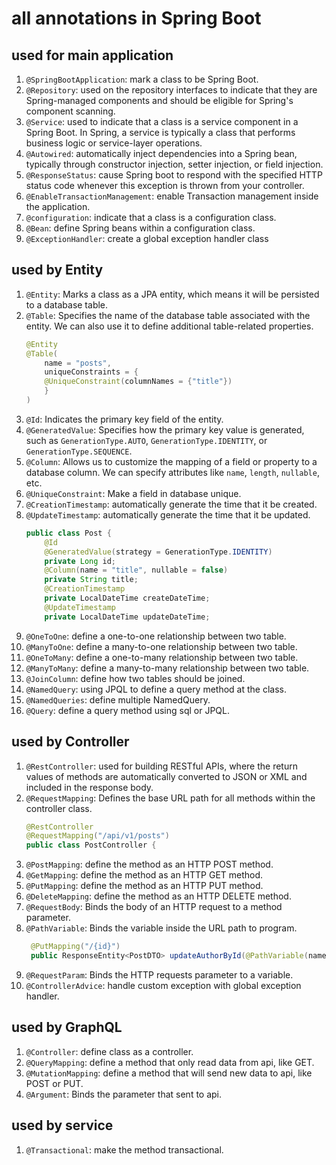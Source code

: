# all annotations in Spring Boot

## used for main application

1. `@SpringBootApplication`: mark a class to be Spring Boot.
2. `@Repository`: used on the repository interfaces to indicate that they are Spring-managed components and should be eligible for Spring's component scanning.
3. `@Service`: used to indicate that a class is a service component in a Spring Boot. In Spring, a service is typically a class that performs business logic or service-layer operations.
4. `@Autowired`: automatically inject dependencies into a Spring bean, typically through constructor injection, setter injection, or field injection.
5. `@ResponseStatus`: cause Spring boot to respond with the specified HTTP status code whenever this exception is thrown from your controller.
6. `@EnableTransactionManagement`: enable Transaction management inside the application.
7. `@configuration`: indicate that a class is a configuration class.
8. `@Bean`: define Spring beans within a configuration class.
9. `@ExceptionHandler`: create a global exception handler class

## used by Entity

1. `@Entity`: Marks a class as a JPA entity, which means it will be persisted to a database table.
2. `@Table`: Specifies the name of the database table associated with the entity. We can also use it to define additional table-related properties.
    ```java
    @Entity
    @Table(
        name = "posts",
        uniqueConstraints = {
        @UniqueConstraint(columnNames = {"title"})
        }
    )
    ```
3. `@Id`: Indicates the primary key field of the entity.
4. `@GeneratedValue`: Specifies how the primary key value is generated, such as `GenerationType.AUTO`, `GenerationType.IDENTITY`, or `GenerationType.SEQUENCE`.
5. `@Column`: Allows us to customize the mapping of a field or property to a database column. We can specify attributes like `name`, `length`, `nullable`, etc.
6. `@UniqueConstraint`: Make a field in database unique. 
7. `@CreationTimestamp`: automatically generate the time that it be created.
8. `@UpdateTimestamp`: automatically generate the time that it be updated.
    ```java
    public class Post {
        @Id
        @GeneratedValue(strategy = GenerationType.IDENTITY)
        private Long id;
        @Column(name = "title", nullable = false)
        private String title;
        @CreationTimestamp
        private LocalDateTime createDateTime;
        @UpdateTimestamp
        private LocalDateTime updateDateTime;
    ```
9. `@OneToOne`: define a one-to-one relationship between two table.
10. `@ManyToOne`: define a many-to-one relationship between two table.
11. `@OneToMany`: define a one-to-many relationship between two table.
12. `@ManyToMany`: define a many-to-many relationship between two table.
13. `@JoinColumn`: define how two tables should be joined.
14. `@NamedQuery`: using JPQL to define a query method at the class.
15. `@NamedQueries`: define multiple NamedQuery.
16. `@Query`: define a query method using sql or JPQL.

## used by Controller
1. `@RestController`: used for building RESTful APIs, where the return values of methods are automatically converted to JSON or XML and included in the response body. 
2. `@RequestMapping`: Defines the base URL path for all methods within the controller class.
    ```java
    @RestController
    @RequestMapping("/api/v1/posts")
    public class PostController {
    ```
3. `@PostMapping`: define the method as an HTTP POST method.
4. `@GetMapping`: define the method as an HTTP GET method.
5. `@PutMapping`: define the method as an HTTP PUT method.
6. `@DeleteMapping`: define the method as an HTTP DELETE method.
7. `@RequestBody`: Binds the body of an HTTP request to a method parameter.
8. `@PathVariable`: Binds the variable inside the URL path to program.
   ```java
    @PutMapping("/{id}")
    public ResponseEntity<PostDTO> updateAuthorById(@PathVariable(name="id") long id, @RequestBody AuthorDTO authorDTO){
    ```
9. `@RequestParam`: Binds the HTTP requests parameter to a variable.
10. `@ControllerAdvice`: handle custom exception with global exception handler.

## used by GraphQL
1. `@Controller`: define class as a controller.
2. `@QueryMapping`: define a method that only read data from api, like GET.
3. `@MutationMapping`: define a method that will send new data to api, like POST or PUT.
4. `@Argument`: Binds the parameter that sent to api.

## used by service
1. `@Transactional`: make the method transactional.
